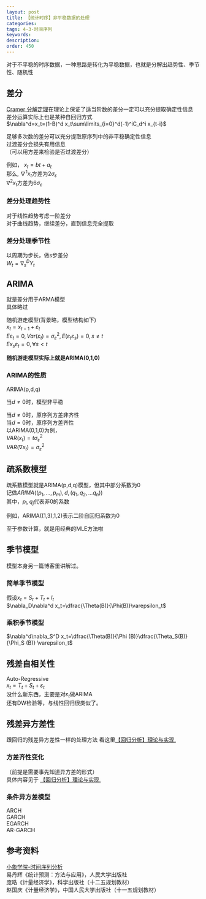 ```yaml
---
layout: post
title: 【统计时序】非平稳数据的处理
categories:
tags: 4-3-时间序列
keywords:
description:
order: 450
---
```


对于不平稳的时序数据，一种思路是转化为平稳数据，也就是分解出趋势性、季节性、随机性  





## 差分
[Cramer 分解定理](http://www.guofei.site/2017/07/06/basictimeseries.html#title3)在理论上保证了适当阶数的差分一定可以充分提取确定性信息  
差分运算实际上也是某种自回归方式  
$\nabla^d=x_t=(1-B)^d x_t\sum\limits_{i=0}^d(-1)^iC_d^i x_{t-i}$  


足够多次数的差分可以充分提取原序列中的非平稳确定性信息  
过渡差分会损失有用信息  
（可以用方差来检验是否过渡差分）  


例如，
$x_t=bt+a_t$  
那么,  $\nabla^1 x_t$方差为$2\sigma_\varepsilon$  
$\nabla^2 x_t$方差为$6\sigma_\varepsilon$  


### 差分处理趋势性

对于线性趋势考虑一阶差分  
对于曲线趋势，继续差分，直到信息完全提取  


### 差分处理季节性
以周期为步长，做s步差分  
$W_t=\nabla_s^D Y_t$  


## ARIMA
就是差分用于ARMA模型   
具体略过  


随机游走模型(背景略，模型结构如下)  
$x_t=x_{t-1}+\varepsilon_t$  
$E\varepsilon_t=0,Var(\varepsilon_t)=\sigma_\varepsilon^2,E(\varepsilon_t\varepsilon_s)=0,s\neq t$  
$Ex_s\varepsilon_t=0,\forall s<t$  


**随机游走模型实际上就是ARIMA(0,1,0)**  


### ARIMA的性质
ARIMA(p,d,q)  

当$d\neq 0$时，模型非平稳  


当$d\neq 0$时，原序列方差非齐性  
当$d=0$时，原序列方差齐性  
以ARIMA(0,1,0)为例，  
$VAR(x_t)=t\sigma_\varepsilon^2$  
$VAR(\nabla x_t)=\sigma_\varepsilon^2$  


## 疏系数模型
疏系数模型就是ARIMA(p,d,q)模型，但其中部分系数为0  
记做$ARIMA((p_1,...,p_m),d,(q_1,q_2,...q_n))$  
其中，$p_i,q_j$代表非0的系数


例如，ARIMA((1,3),1,2)表示二阶自回归系数为0  


至于参数计算，就是用经典的MLE方法啦

## 季节模型
模型本身另一篇博客里讲解过。  
### 简单季节模型
假设$x_t=S_t+T_t+I_t$  
$\nabla_D\nabla^d x_t=\dfrac{\Theta(B)}{\Phi(B)}\varepsilon_t$  

### 乘积季节模型
$\nabla^d\nabla_S^D x_t=\dfrac{\Theta(B)}{\Phi (B)}\dfrac{\Theta_S(B)}{\Phi_S (B)} \varepsilon_t$  

## 残差自相关性
Auto-Regressive  
$x_t=T_t+S_t+\varepsilon_t$  
没什么新东西，主要是对$\varepsilon_t$做ARIMA  
还有DW检验等，与线性回归很类似了。  

## 残差异方差性
跟回归的残差异方差性一样的处理方法
看这里[【回归分析】理论与实现.](http://www.guofei.site/2017/11/22/regression.html)

### 方差齐性变化
（前提是需要事先知道异方差的形式）  
具体内容见于 [【回归分析】理论与实现.](http://www.guofei.site/2017/11/22/regression.html)  

### 条件异方差模型
ARCH  
GARCH  
EGARCH  
AR-GARCH  



## 参考资料
[小象学院-时间序列分析](http://www.chinahadoop.cn/course/953)  
易丹辉《统计预测：方法与应用》，人民大学出版社  
庞皓《计量经济学》，科学出版社（十二五规划教材）  
赵国庆《计量经济学》，中国人民大学出版社（十一五规划教材）  
